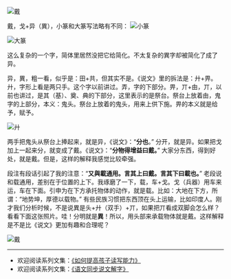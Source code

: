 ![戴](http://upload-images.jianshu.io/upload_images/275449-dfec46db4aad497e.png?imageMogr2/auto-orient/strip%7CimageView2/2/w/1240)

戴，戈+异（異），小篆和大篆写法略有不同：
![小篆](http://upload-images.jianshu.io/upload_images/275449-fae884520578a3f2.png?imageMogr2/auto-orient/strip%7CimageView2/2/w/1240)

![大篆](http://upload-images.jianshu.io/upload_images/275449-792c9a76cd5b4441.png?imageMogr2/auto-orient/strip%7CimageView2/2/w/1240)

这么复杂的一个字，简体里居然没把它给简化。不太复杂的異字却被简化了成了异。

异，異，粗一看，似乎是：田+共，但其实不是。《说文》里的拆法是：廾+畀。廾，字形上看是两只手。这个字以前讲过。弄，字的下部分。畀，丌+甶，丌，以前也讲过，是其（基）、奠、典的下部分，这里表示的是祭台。祭台上放着甶，鬼字的上部分，本义：鬼头。祭台上放着的鬼头，用来上供下施。畀的本义就是给予，赋予。

![廾](http://upload-images.jianshu.io/upload_images/275449-d75a97a845d94a74.png?imageMogr2/auto-orient/strip%7CimageView2/2/w/1240)

两手把鬼头从祭台上捧起来，就是异，《说文》：“**分也**。” 分开，就是异。如果把戈加上一起来分，就变成了戴。《说文》：“**分物得增益曰戴。**” 大家分东西，得到好处，就是戴。但是，这样的解释我感觉比较牵强。

段注有段话引起了我的注意：“**又與載通用。言其上曰戴。言其下曰載也。**”  老段说和载通用，差别在于位置的上下。我琢磨了一下，载，车+戈。戈（兵器）用车来运，车在下面。引申为在下方承托物体的动作，就是载。比如：大地在下方，所谓：“地势坤，厚德以载物。” 有些民族习惯把东西顶在头上运输，比如印度人。刚才我们分析时候，不是说異是头+廾（双手）+丌，如果把丌看成双脚会怎么样？看看下面这张照片。哇！分明就是**異**！所以，用头部来承载物体就是戴。这样解释是不是比《说文》更加有趣和合理呢？

![戴](http://upload-images.jianshu.io/upload_images/275449-0435e177d329e0a1.jpg?imageMogr2/auto-orient/strip%7CimageView2/2/w/1240)

----
* 欢迎阅读系列文集：[《如何提高孩子读写能力》](http://www.jianshu.com/nb/8869173)
* 欢迎阅读系列文集：[《语文同步说文解字》](http://www.jianshu.com/notebooks/6718880/latest)
